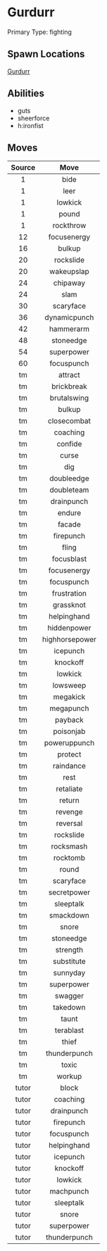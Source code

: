 # Gurdurr  
Primary Type: fighting  
  
## Spawn Locations  
[Gurdurr](/data/spawn_presets/gurdurr.md)  
  
## Abilities  
  * guts
  * sheerforce
  * h:ironfist
  
  
## Moves  
  
| Source | Move |  
|:---:|:---:|  
| 1 | bide |  
| 1 | leer |  
| 1 | lowkick |  
| 1 | pound |  
| 1 | rockthrow |  
| 12 | focusenergy |  
| 16 | bulkup |  
| 20 | rockslide |  
| 20 | wakeupslap |  
| 24 | chipaway |  
| 24 | slam |  
| 30 | scaryface |  
| 36 | dynamicpunch |  
| 42 | hammerarm |  
| 48 | stoneedge |  
| 54 | superpower |  
| 60 | focuspunch |  
| tm | attract |  
| tm | brickbreak |  
| tm | brutalswing |  
| tm | bulkup |  
| tm | closecombat |  
| tm | coaching |  
| tm | confide |  
| tm | curse |  
| tm | dig |  
| tm | doubleedge |  
| tm | doubleteam |  
| tm | drainpunch |  
| tm | endure |  
| tm | facade |  
| tm | firepunch |  
| tm | fling |  
| tm | focusblast |  
| tm | focusenergy |  
| tm | focuspunch |  
| tm | frustration |  
| tm | grassknot |  
| tm | helpinghand |  
| tm | hiddenpower |  
| tm | highhorsepower |  
| tm | icepunch |  
| tm | knockoff |  
| tm | lowkick |  
| tm | lowsweep |  
| tm | megakick |  
| tm | megapunch |  
| tm | payback |  
| tm | poisonjab |  
| tm | poweruppunch |  
| tm | protect |  
| tm | raindance |  
| tm | rest |  
| tm | retaliate |  
| tm | return |  
| tm | revenge |  
| tm | reversal |  
| tm | rockslide |  
| tm | rocksmash |  
| tm | rocktomb |  
| tm | round |  
| tm | scaryface |  
| tm | secretpower |  
| tm | sleeptalk |  
| tm | smackdown |  
| tm | snore |  
| tm | stoneedge |  
| tm | strength |  
| tm | substitute |  
| tm | sunnyday |  
| tm | superpower |  
| tm | swagger |  
| tm | takedown |  
| tm | taunt |  
| tm | terablast |  
| tm | thief |  
| tm | thunderpunch |  
| tm | toxic |  
| tm | workup |  
| tutor | block |  
| tutor | coaching |  
| tutor | drainpunch |  
| tutor | firepunch |  
| tutor | focuspunch |  
| tutor | helpinghand |  
| tutor | icepunch |  
| tutor | knockoff |  
| tutor | lowkick |  
| tutor | machpunch |  
| tutor | sleeptalk |  
| tutor | snore |  
| tutor | superpower |  
| tutor | thunderpunch |  
  
